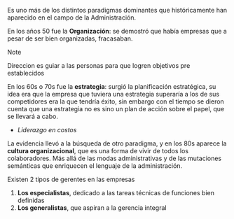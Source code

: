 Es uno más de los distintos paradigmas dominantes que históricamente han aparecido en el campo de la Administración.

En los años 50 fue la **Organización**: se demostró que había empresas que a pesar de ser bien organizadas, fracasaban.


>[!NOTE]
>Direccion es guiar a las personas para que logren objetivos pre establecidos

En los 60s o 70s fue la **estrategia**: surgió la planificación estratégica, su idea era que la empresa que tuviera una estrategia superaría a los de sus competidores era la que tendría éxito, sin embargo con el tiempo  se dieron cuenta que una estrategia no es sino un plan de acción sobre el papel, que se llevará a cabo.

- *Liderazgo en costos*

La evidencia llevó a la búsqueda de otro paradigma, y en los 80s aparece la **cultura organizacional**, que es una forma de vivir de todos los colaboradores. Más allá de las modas administrativas y de las mutaciones semánticas que enriquecen el lenguaje de la administración.

Existen 2 tipos de gerentes en las empresas
1. **Los especialistas**, dedicado a las tareas técnicas de funciones bien definidas
2. **Los generalistas**, que aspiran a la gerencia integral

